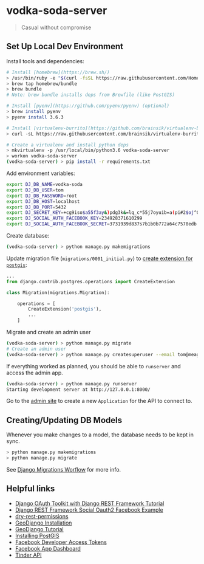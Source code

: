 # vodka-soda-server

> Casual without compromise

## Set Up Local Dev Environment

Install tools and dependencies:

```bash
# Install [homebrew](https://brew.sh/)
> /usr/bin/ruby -e "$(curl -fsSL https://raw.githubusercontent.com/Homebrew/install/master/install)"
> brew tap homebrew/bundle
> brew bundle
# Note: brew bundle installs deps from Brewfile (like PostGIS)

# Install [pyenv](https://github.com/pyenv/pyenv) (optional)
> brew install pyenv
> pyenv install 3.6.3

# Install [virtualenv-burrito](https://github.com/brainsik/virtualenv-burrito) (optional)
> curl -sL https://raw.githubusercontent.com/brainsik/virtualenv-burrito/master/virtualenv-burrito.sh | $SHELL

# Create a virtualenv and install python deps
> mkvirtualenv -p /usr/local/bin/python3.6 vodka-soda-server
> workon vodka-soda-server
(vodka-soda-server) > pip install -r requirements.txt
```

Add environment variables:

```bash
export DJ_DB_NAME=vodka-soda
export DJ_DB_USER=tom
export DJ_DB_PASSWORD=root
export DJ_DB_HOST=localhost
export DJ_DB_PORT=5432
export DJ_SECRET_KEY=+cg9iso$a55f3ay&)pdg3k&=lq_c*55j7oyuib=a(pi#2$oj^0
export DJ_SOCIAL_AUTH_FACEBOOK_KEY=234928371610299
export DJ_SOCIAL_AUTH_FACEBOOK_SECRET=3731939d837s7b1b0b772a64c7570edb
```

Create database:

```bash
(vodka-soda-server) > python manage.py makemigrations
```

Update migration file (`migrations/0001_initial.py`) to [create extension for `postgis`](https://docs.djangoproject.com/en/2.0/ref/contrib/gis/install/postgis/#creating-a-spatial-database):

```python
...
from django.contrib.postgres.operations import CreateExtension

class Migration(migrations.Migration):

    operations = [
        CreateExtension('postgis'),
        ...
    ]
```

Migrate and create an admin user

```bash
(vodka-soda-server) > python manage.py migrate
# Create an admin user
(vodka-soda-server) > python manage.py createsuperuser --email tom@meagher.co --username admin
```

If everything worked as planned, you should be able to `runserver` and access the admin app.

```bash
(vodka-soda-server) > python manage.py runserver
Starting development server at http://127.0.0.1:8000/
```

Go to the [admin site](http://127.0.0.1:8000/admin/oauth2_provider/application/add/) to create a new `Application` for the API to connect to.

## Creating/Updating DB Models

Whenever you make changes to a model, the database needs to be kept in sync.

```bash
> python manage.py makemigrations
> python manage.py migrate
```

See [Django Migrations Worflow](https://docs.djangoproject.com/en/2.0/topics/migrations/#workflow) for more info.

## Helpful links

+ [Django OAuth Toolkit with Django REST Framework Tutorial](https://django-oauth-toolkit.readthedocs.io/en/latest/rest-framework/rest-framework.html)
+ [Django REST Framework Social Oauth2 Facebook Example](https://github.com/PhilipGarnero/django-rest-framework-social-oauth2#facebook-example)
+ [dry-rest-permissions](https://github.com/dbkaplan/dry-rest-permissions)
+ [GeoDjango Installation](https://docs.djangoproject.com/en/2.0/ref/contrib/gis/install/)
+ [GeoDjango Tutorial](https://docs.djangoproject.com/en/2.0/ref/contrib/gis/tutorial/)
+ [Installing PostGIS](https://docs.djangoproject.com/en/2.0/ref/contrib/gis/install/postgis/)
+ [Facebook Developer Access Tokens](https://developers.facebook.com/tools/accesstoken/)
+ [Facebook App Dashboard](https://developers.facebook.com/apps/234319953810299/dashboard/)
+ [Tinder API](https://gist.github.com/rtt/10403467)
